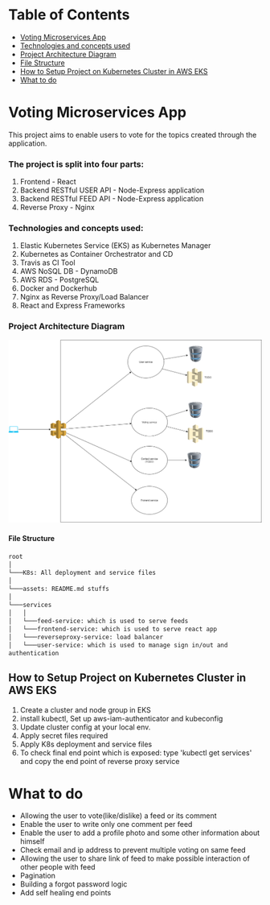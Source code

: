 Table of Contents
=================
   * [Voting Microservices App](#voting-microservices-app)
   * [Technologies and concepts used](#technologies-and-concepts-used)
   * [Project Architecture Diagram](#project-architecture-diagram)
   * [File Structure](#file-structure)   
   * [How to Setup Project on Kubernetes Cluster in AWS EKS](#How-to-Setup-Project-on-Kubernetes-Cluster-in-AWS-EKS)   
   * [What to do](#what-to-do)

# Voting Microservices App
This project aims to enable users to vote for the topics created through the application.

### The project is split into four parts:
1. Frontend - React
2. Backend RESTful USER API - Node-Express application
3. Backend RESTful FEED API - Node-Express application
4. Reverse Proxy - Nginx

### Technologies and concepts used:
1. Elastic Kubernetes Service (EKS) as Kubernetes Manager
2. Kubernetes as Container Orchestrator and CD
3. Travis as CI Tool
4. AWS NoSQL DB - DynamoDB
5. AWS RDS - PostgreSQL
6. Docker and Dockerhub
7. Nginx as Reverse Proxy/Load Balancer 
8. React and Express Frameworks 

### Project Architecture Diagram
<img src="assets/softwarearchitecture.png" alt="Kubelet" width="650"/>

#### File Structure
```
root  
│
└───K8s: All deployment and service files
│   
└───assets: README.md stuffs
│   
└───services
│   │   
│   └───feed-service: which is used to serve feeds
│   └───frontend-service: which is used to serve react app
│   └───reverseproxy-service: load balancer
│   └───user-service: which is used to manage sign in/out and authentication
```

## How to Setup Project on Kubernetes Cluster in AWS EKS
1. Create a cluster and node group in EKS
2. install kubectl, Set up aws-iam-authenticator and kubeconfig
3. Update cluster config at your local env.
4. Apply secret files required
5. Apply K8s deployment and service files
6. To check final end point which is exposed: type 'kubectl get services' and copy the end point of reverse proxy service

# What to do
- Allowing the user to vote(like/dislike) a feed or its comment
- Enable the user to write only one comment per feed
- Enable the user to add a profile photo and some other information about himself
- Check email and ip address to prevent multiple voting on same feed
- Allowing the user to share link of feed to make possible interaction of other people with feed
- Pagination
- Building a forgot password logic
- Add self healing end points